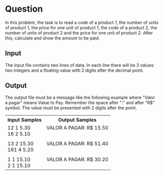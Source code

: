# Question
In this problem, the task is to read a code of a product 1, the number of units of product 1, the price for one unit of product 1, the code of a product 2, the number of units of product 2 and the price for one unit of product 2. After this, calculate and show the amount to be paid.

## Input
The input file contains two lines of data. In each line there will be 3 values: two integers and a floating value with 2 digits after the decimal point.

## Output
The output file must be a message like the following example where "Valor a pagar" means Value to Pay. Remember the space after ":" and after "R$" symbol. The value must be presented with 2 digits after the point.

 <table>
            <tr>
                <th>Input Samples</th>
                <th>Output Samples</th>
            </tr>
            <tr></tr>
            <tr>
                <td>12 1 5.30<br />16 2 5.10</td>
                <td>VALOR A PAGAR: R$ 15.50<br /><br /></td>
            </tr>
            <tr></tr>
            <tr>
                <td></td>
                <td></td>
            </tr>
            <tr></tr>
            <tr>
                <td>
                    13 2 15.30<br />
                    161 4 5.20
                </td>
                <td>VALOR A PAGAR: R$ 51.40<br /><br /></td>
            </tr>
            <tr></tr>
            <tr>
                <td></td>
                <td></td>
            </tr>
            <tr></tr>
            <tr>
                <td>
                    1 1 15.10<br />
                    2 1 15.10
                </td>
                <td>VALOR A PAGAR: R$ 30.20<br /><br /></td>
            </tr>
        </table>